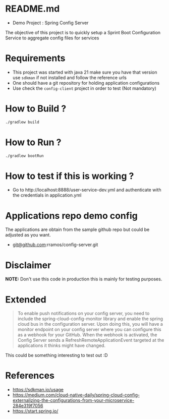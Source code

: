 # README.md

* Demo Project : Spring Config Server

The objective of this project is to quickly setup a Sprint Boot Configuration Service to aggregate config files for services

# Requirements

* This project was started with java 21 make sure you have that version use `sdkman` if not installed and follow the reference urls
* One should have a git repository for holding application configurations
* Use check the `config-client` project in order to test (Not mandatory)

# How to Build ?

```sh
./gradlew build
```
# How to Run ?

```sh
./gradlew bootRun
```

# How to test if this is working ?

* Go to http://localhost:8888/user-service-dev.yml and authenticate with the credentials in application.yml

# Applications repo demo config

The applications are obtain from the sample github repo but could be adjusted as you want.

* git@github.com:rramos/config-server.git

# Disclaimer

**NOTE:** Don't use this code in production this is mainly for testing purposes. 

# Extended

> To enable push notifications on your config server, you need to include the spring-cloud-config-monitor library and enable the spring cloud bus in the configuration server. Upon doing this, you will have a monitor endpoint on your config server where you can configure this as a webhook for your GitHub.
When the webhook is activated, the Config Server sends a RefreshRemoteApplicationEvent targeted at the applications it thinks might have changed.

This could be something interesting to test out :D 

# References

* https://sdkman.io/usage
* https://medium.com/cloud-native-daily/spring-cloud-config-externalizing-the-configurations-from-your-microservice-284e319f7056
* https://start.spring.io/